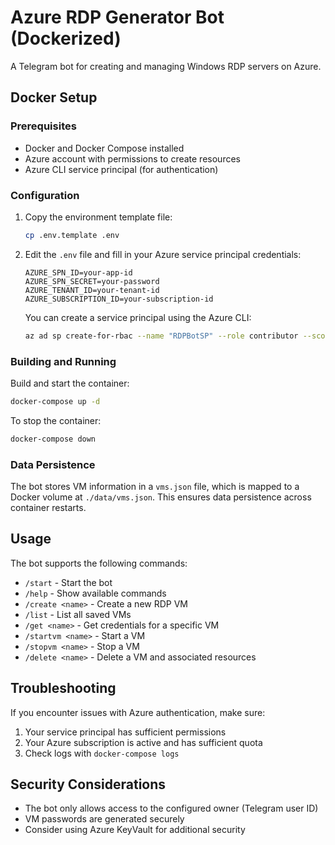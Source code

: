 # Azure RDP Generator Bot (Dockerized)

A Telegram bot for creating and managing Windows RDP servers on Azure.

## Docker Setup

### Prerequisites

- Docker and Docker Compose installed
- Azure account with permissions to create resources
- Azure CLI service principal (for authentication)

### Configuration

1. Copy the environment template file:

   ```bash
   cp .env.template .env
   ```

2. Edit the `.env` file and fill in your Azure service principal credentials:

   ```
   AZURE_SPN_ID=your-app-id
   AZURE_SPN_SECRET=your-password
   AZURE_TENANT_ID=your-tenant-id
   AZURE_SUBSCRIPTION_ID=your-subscription-id
   ```

   You can create a service principal using the Azure CLI:

   ```bash
   az ad sp create-for-rbac --name "RDPBotSP" --role contributor --scopes /subscriptions/{subscription-id}
   ```

### Building and Running

Build and start the container:

```bash
docker-compose up -d
```

To stop the container:

```bash
docker-compose down
```

### Data Persistence

The bot stores VM information in a `vms.json` file, which is mapped to a Docker volume at `./data/vms.json`. This ensures data persistence across container restarts.

## Usage

The bot supports the following commands:

- `/start` - Start the bot
- `/help` - Show available commands
- `/create <name>` - Create a new RDP VM
- `/list` - List all saved VMs
- `/get <name>` - Get credentials for a specific VM
- `/startvm <name>` - Start a VM
- `/stopvm <name>` - Stop a VM
- `/delete <name>` - Delete a VM and associated resources

## Troubleshooting

If you encounter issues with Azure authentication, make sure:

1. Your service principal has sufficient permissions
2. Your Azure subscription is active and has sufficient quota
3. Check logs with `docker-compose logs`

## Security Considerations

- The bot only allows access to the configured owner (Telegram user ID)
- VM passwords are generated securely
- Consider using Azure KeyVault for additional security
